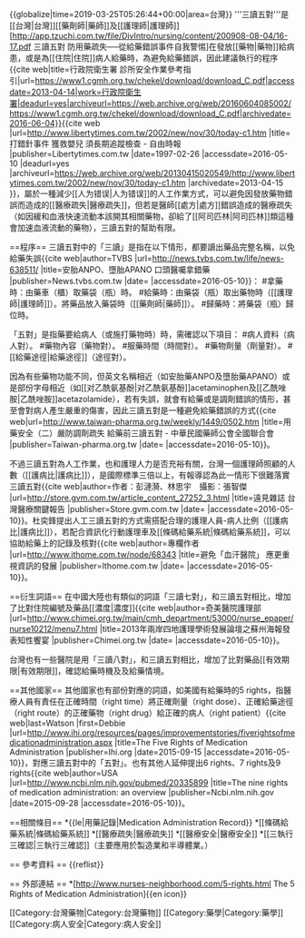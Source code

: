 {{globalize|time=2019-03-25T05:26:44+00:00|area=台灣}}
'''三讀五對'''是[[台灣|台灣]][[藥劑師|藥師]]及[[護理師|護理師]]<ref>[http://app.tzuchi.com.tw/file/DivIntro/nursing/content/200908-08-04/16-17.pdf 三讀五對 防用藥疏失──從給藥錯誤事件自我警惕]</ref>在發放[[藥物|藥物]]給病患，或是為[[住院|住院]]病人給藥時，為避免給藥錯誤，因此建議執行的程序<ref>{{cite web|title=行政院衛生署 診所安全作業參考指引|url=https://www1.cgmh.org.tw/chekel/download/download_C.pdf|accessdate=2013-04-14|work=行政院衛生署|deadurl=yes|archiveurl=https://web.archive.org/web/20160604085002/https://www1.cgmh.org.tw/chekel/download/download_C.pdf|archivedate=2016-06-04}}</ref><ref>{{cite web |url=http://www.libertytimes.com.tw/2002/new/nov/30/today-c1.htm |title=打錯針事件 獲救嬰兒 須長期追蹤檢查 - 自由時報 |publisher=Libertytimes.com.tw |date=1997-02-26 |accessdate=2016-05-10 |deadurl=yes |archiveurl=https://web.archive.org/web/20130415020549/http://www.libertytimes.com.tw/2002/new/nov/30/today-c1.htm |archivedate=2013-04-15 }}</ref>，屬於一種減少[[人为错误|人为错误]]的人工作業方式，可以避免因發放藥物錯誤而造成的[[醫療疏失|醫療疏失]]，但若是醫師[[處方|處方]]錯誤造成的醫療疏失（如因緩和血液快速流動本該開其相關藥物，卻給了[[阿司匹林|阿司匹林]]類這種會加速血液流動的藥物），三讀五對的幫助有限。

==程序==
三讀五對中的「三讀」是指在以下情形，都要讀出藥品完整名稱，以免給藥失誤<ref name=tvbs>{{cite web|author=TVBS |url=http://news.tvbs.com.tw/life/news-638511/ |title=安胎ANPO、墮胎APANO 口頭醫囑拿錯藥 |publisher=News.tvbs.com.tw |date= |accessdate=2016-05-10}}</ref>：
#拿藥時：由藥車（櫃）取藥袋（瓶）時。
#給藥時：由藥袋（瓶）取出藥物時（[[護理師|護理師]]）。將藥品放入藥袋時（[[藥劑師|藥師]]）。
#歸藥時：將藥袋（瓶）歸位時。

「五對」是指藥要給病人（或施打藥物時）時，需確認以下項目<ref name=tvbs/>：
#病人資料（病人對）。
#藥物內容（藥物對）。
#服藥時間（時間對）。
#藥物劑量（劑量對）。
#[[給藥途徑|給藥途徑]]（途徑對）。

因為有些藥物功能不同，但英文名稱相近（如安胎藥ANPO及墮胎藥APANO）或是部份字母相近（如[[对乙酰氨基酚|对乙酰氨基酚]]acetaminophen及[[乙酰唑胺|乙酰唑胺]]acetazolamide），若有失誤，就會有給藥或是調劑錯誤的情形，甚至會對病人產生嚴重的傷害，因此三讀五對是一種避免給藥錯誤的方式<ref>{{cite web|url=http://www.taiwan-pharma.org.tw/weekly/1449/0502.htm |title=用藥安全（二）嚴防調劑疏失 給藥前三讀五對 - 中華民國藥師公會全國聯合會 |publisher=Taiwan-pharma.org.tw |date= |accessdate=2016-05-10}}</ref>。

不過三讀五對為人工作業，也和護理人力是否充裕有關，台灣一個護理師照顧的人數（[[護病比|護病比]]），是國際標準三倍以上，有報導認為此一情形下很難落實三讀五對<ref>{{cite web|author=作者：彭漣漪、林思宇　攝影：張智傑 |url=http://store.gvm.com.tw/article_content_27252_3.html |title=遠見雜誌 台灣醫療關鍵報告 |publisher=Store.gvm.com.tw |date= |accessdate=2016-05-10}}</ref>。杜奕鋒提出人工三讀五對的方式需搭配合理的護理人員-病人比例（[[護病比|護病比]]），若配合資訊化行動護理車及[[條碼給藥系統|條碼給藥系統]]，可以協助給藥上的記錄及核對<ref>{{cite web|author=專欄作者 |url=http://www.ithome.com.tw/node/68343 |title=避免「血汗醫院」 應更重視資訊的發展 |publisher=Ithome.com.tw |date= |accessdate=2016-05-10}}</ref>。

==衍生詞語==
在中國大陸也有類似的詞語「三讀七對」，和三讀五對相比，增加了比對住院編號及藥品[[濃度|濃度]]<ref>{{cite web|author=奇美醫院護理部 |url=http://www.chimei.org.tw/main/cmh_department/53000/nurse_epaper/nurse10212/menu7.html |title=2013年兩岸四地護理學術發展論壇之蘇州海報發表知性饗宴 |publisher=Chimei.org.tw |date= |accessdate=2016-05-10}}</ref>。

台灣也有一些醫院是用「三讀八對」，和三讀五對相比，增加了比對藥品[[有效期限|有效期限]]，確認給藥時機及及給藥情境。

==其他國家==
其他國家也有部份對應的詞語，如美國有給藥時的5 rights，指醫療人員有責任在正確時間（right time）將正確劑量（right dose）、正確給藥途徑（right route）的正確藥物（right drug）給正確的病人（right patient）<ref>{{cite web|last=Watson |first=Debbie |url=http://www.ihi.org/resources/pages/improvementstories/fiverightsofmedicationadministration.aspx |title=The Five Rights of Medication Administration |publisher=Ihi.org |date=2015-09-15 |accessdate=2016-05-10}}</ref>，對應三讀五對中的「五對」。也有其他人延伸提出6 rights、7 rights及9 rights<ref>{{cite web|author=USA |url=http://www.ncbi.nlm.nih.gov/pubmed/20335899 |title=The nine rights of medication administration: an overview |publisher=Ncbi.nlm.nih.gov |date=2015-09-28 |accessdate=2016-05-10}}</ref>。

==相關條目==
*{{le|用藥記錄|Medication Administration Record}}
*[[條碼給藥系統|條碼給藥系統]]
*[[醫療疏失|醫療疏失]]
*[[醫療安全|醫療安全]]
*[[三執行三確認|三執行三確認]]（主要應用於製造業和半導體業。）

== 參考資料 ==
{{reflist}}

== 外部連結 ==
*[http://www.nurses-neighborhood.com/5-rights.html The 5 Rights of Medication Administration]{{en icon}}

[[Category:台灣藥物|Category:台灣藥物]]
[[Category:藥學|Category:藥學]]
[[Category:病人安全|Category:病人安全]]